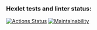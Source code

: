 ### Hexlet tests and linter status:
[![Actions Status](https://github.com/AlexandrKoliukh/python-project-lvl1/workflows/hexlet-check/badge.svg)](https://github.com/AlexandrKoliukh/python-project-lvl1/actions)
[![Maintainability](https://api.codeclimate.com/v1/badges/e4eefaadb350802026a0/maintainability)](https://codeclimate.com/github/AlexandrKoliukh/python-project-lvl1/maintainability)